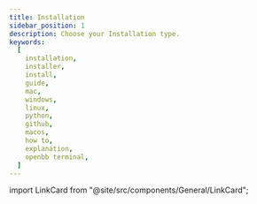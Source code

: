 ```yaml
---
title: Installation
sidebar_position: 1
description: Choose your Installation type.
keywords:
  [
    installation,
    installer,
    install,
    guide,
    mac,
    windows,
    linux,
    python,
    github,
    macos,
    how to,
    explanation,
    openbb terminal,
  ]
---
```


import LinkCard from "@site/src/components/General/LinkCard";

<LinkCard
	title="Windows"
	description="Install the OpenBB Terminal via Windows (10 or greater)"
    url="/terminal/installation/windows"
    platform = "windows"
/>
<LinkCard
	title="MacOS"
	description="Install the OpenBB Terminal on MacOS (Big Sur or later)."
    url="/terminal/installation/macos"
    platform = "macos"
/>
<LinkCard
	title="Docker"
	description="Installing the OpenBB Terminal via Docker"
    url="/terminal/installation/docker"
    platform = "docker"
/>
<LinkCard
	title="Source"
	description="Install the OpenBB Terminal via Python"
    url="/terminal/installation/source"
    platform = "source"
/>
